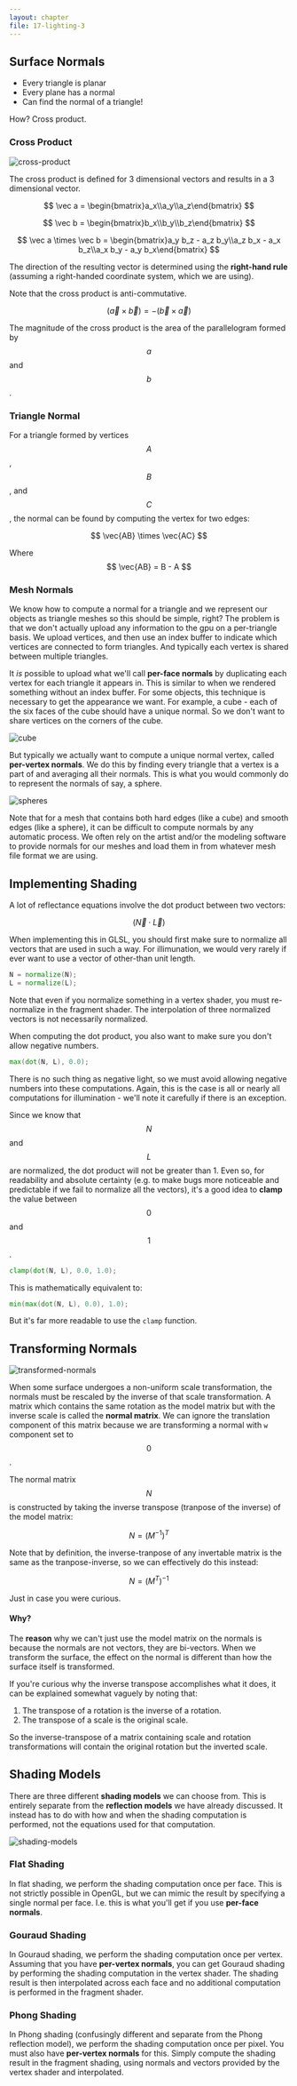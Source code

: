 ```yaml
---
layout: chapter
file: 17-lighting-3
---
```


## Surface Normals

- Every triangle is planar
- Every plane has a normal
- Can find the normal of a triangle!

How? Cross product.

### Cross Product

![cross-product](17-figure-cross-product.svg)

The cross product is defined for 3 dimensional vectors and results in a 3 dimensional vector.

$$ \vec a = \begin{bmatrix}a_x\\a_y\\a_z\end{bmatrix} $$

$$ \vec b = \begin{bmatrix}b_x\\b_y\\b_z\end{bmatrix} $$


$$ \vec a \times \vec b = \begin{bmatrix}a_y b_z - a_z b_y\\a_z b_x - a_x b_z\\a_x b_y - a_y b_x\end{bmatrix} $$

The direction of the resulting vector is determined using the **right-hand rule**
(assuming a right-handed coordinate system, which we are using).

Note that the cross product is anti-commutative.

$$ (\vec a \times \vec b) = - (\vec b \times \vec a) $$

The magnitude of the cross product is the area of the parallelogram formed by $$ a $$ and $$ b $$.

### Triangle Normal

For a triangle formed by vertices $$ A $$, $$ B $$, and $$ C $$, the normal can be found by computing the vertex for two edges:

$$ \vec{AB} \times \vec{AC} $$

Where $$ \vec{AB} = B - A $$



### Mesh Normals

We know how to compute a normal for a triangle and we represent our objects as triangle meshes so this should be simple, right?
The problem is that we don't actually upload any information to the gpu on a per-triangle basis.
We upload vertices, and then use an index buffer to indicate which vertices are connected to form triangles.
And typically each vertex is shared between multiple triangles.

It *is* possible to upload what we'll call **per-face normals** by duplicating each vertex for each triangle it appears in.
This is similar to when we rendered something without an index buffer.
For some objects, this technique is necessary to get the appearance we want.
For example, a cube - each of the six faces of the cube should have a unique normal.
So we don't want to share vertices on the corners of the cube.

![cube](17-figure-cube.png)

But typically we actually want to compute a unique normal vertex, called **per-vertex normals**.
We do this by finding every triangle that a vertex is a part of and averaging all their normals.
This is what you would commonly do to represent the normals of say, a sphere.

![spheres](17-figure-spheres.gif)

Note that for a mesh that contains both hard edges (like a cube) and smooth edges (like a sphere),
it can be difficult to compute normals by any automatic process.
We often rely on the artist and/or the modeling software to provide normals for our meshes
and load them in from whatever mesh file format we are using.


## Implementing Shading

A lot of reflectance equations involve the dot product between two vectors:

$$ (\vec N \cdot \vec L) $$

When implementing this in GLSL, you should first make sure to normalize all vectors that are used in such a way.
For illimunation, we would very rarely if ever want to use a vector of other-than unit length.

```glsl
N = normalize(N);
L = normalize(L);
```

Note that even if you normalize something in a vertex shader, you must re-normalize in the fragment shader.
The interpolation of three normalized vectors is not necessarily normalized.

When computing the dot product, you also want to make sure you don't allow negative numbers.

```glsl
max(dot(N, L), 0.0);
```

There is no such thing as negative light, so we must avoid allowing negative numbers into these computations.
Again, this is the case is all or nearly all computations for illumination - we'll note it carefully if there is an exception.

Since we know that $$ N $$ and $$ L $$ are normalized, the dot product will not be greater than 1.
Even so, for readability and absolute certainty (e.g. to make bugs more noticeable and predictable if we fail to normalize all the vectors),
it's a good idea to **clamp** the value between $$ 0 $$ and $$ 1 $$.

```glsl
clamp(dot(N, L), 0.0, 1.0);
```

This is mathematically equivalent to:

```glsl
min(max(dot(N, L), 0.0), 1.0);
```

But it's far more readable to use the `clamp` function.



## Transforming Normals

![transformed-normals](17-figure-transformed-normals.png)

When some surface undergoes a non-uniform scale transformation, the normals must be rescaled by the inverse of that scale transformation.
A matrix which contains the same rotation as the model matrix but with the inverse scale is called the **normal matrix**.
We can ignore the translation component of this matrix because we are transforming a normal with `w` component set to $$ 0 $$.

The normal matrix $$ N $$ is constructed by taking the inverse transpose (tranpose of the inverse) of the model matrix:

$$ N = (M^{-1})^T $$

Note that by definition, the inverse-tranpose of any invertable matrix is the same as the tranpose-inverse, so we can effectively do this instead:

$$ N = (M^T)^{-1} $$

Just in case you were curious.

#### Why?

The **reason** why we can't just use the model matrix on the normals is because the normals are not vectors, they are bi-vectors.
When we transform the surface, the effect on the normal is different than how the surface itself is transformed.

If you're curious why the inverse transpose accomplishes what it does, it can be explained somewhat vaguely by noting that:

1. The transpose of a rotation is the inverse of a rotation.
2. The transpose of a scale is the original scale.

So the inverse-transpose of a matrix containing scale and rotation transformations will contain the original rotation but the inverted scale.



## Shading Models

There are three different **shading models** we can choose from.
This is entirely separate from the **reflection models** we have already discussed.
It instead has to do with how and when the shading computation is performed, not the equations used for that computation.

![shading-models](17-figure-shading-models.png)

### Flat Shading

In flat shading, we perform the shading computation once per face.
This is not strictly possible in OpenGL, but we can mimic the result by specifying a single normal per face.
I.e. this is what you'll get if you use **per-face normals**.

### Gouraud Shading

In Gouraud shading, we perform the shading computation once per vertex.
Assuming that you have **per-vertex normals**, you can get Gouraud shading by performing the shading computation in the vertex shader.
The shading result is then interpolated across each face and no additional computation is performed in the fragment shader.

### Phong Shading

In Phong shading (confusingly different and separate from the Phong reflection model), we perform the shading computation once per pixel.
You must also have **per-vertex normals** for this.
Simply compute the shading result in the fragment shading, using normals and vectors provided by the vertex shader and interpolated.
